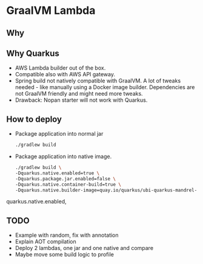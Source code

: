 # GraalVM Lambda

## Why

## Why Quarkus
- AWS Lambda builder out of the box.
- Compatible also with AWS API gateway.
- Spring build not natively compatible with GraalVM. A lot of tweaks needed - like manually using a Docker image builder. Dependencies are not GraalVM friendly and might need more tweaks.
- Drawback: Nopan starter will not work with Quarkus.

## How to deploy
- Package application into normal jar
    ```bash
    ./gradlew build
    ```
- Package application into native image.
    ```bash
    ./gradlew build \
    -Dquarkus.native.enabled=true \
    -Dquarkus.package.jar.enabled=false \
    -Dquarkus.native.container-build=true \
    -Dquarkus.native.builder-image=quay.io/quarkus/ubi-quarkus-mandrel-builder-image:jdk-21
    ```
quarkus.native.enabled,

## TODO
- Example with random, fix with annotation
- Explain AOT compilation
- Deploy 2 lambdas, one jar and one native and compare
- Maybe move some build logic to profile
